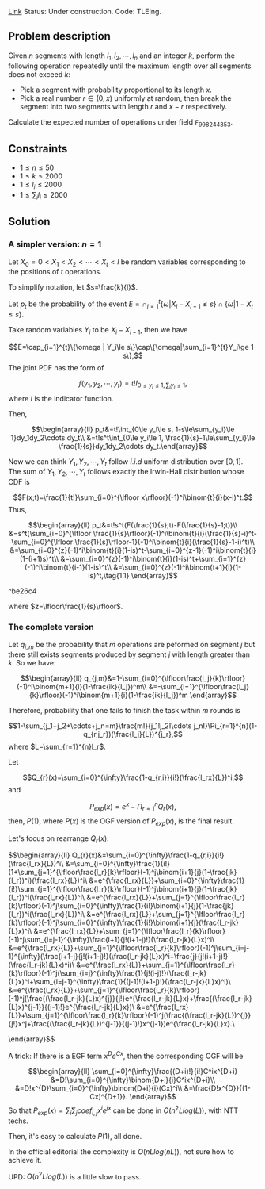 [Link](https://codeforces.com/contest/1477/problem/F)
Status: Under construction.
Code: TLEing.

## Problem description
Given $n$ segments with length $l_1,l_2,\cdots,l_n$ and an integer $k$, perform the following operation repeatedly until the maximum length over all segments does not exceed $k$:

- Pick a segment with probability proportional to its length $x$.
- Pick a real number $r\in (0,x)$ uniformly at random, then break the segment into two segments with length $r$ and $x-r$ respectively.

Calculate the expected number of operations under field $\mathtt{F}_{998244353}$.

## Constraints
- $1\le n\le 50$
- $1\le k\le 2000$
- $1\le l_i\le 2000$
- $1\le\sum_{i}l_i\le 2000$

## Solution
### A simpler version: $n=1$
Let $X_0=0\lt X_1\lt X_2\lt\cdots\lt X_t\lt l$ be random variables corresponding to the positions of $t$ operations.

To simplify notation, let $s=\frac{k}{l}$. 

Let $p_t$ be the probability of the event $E=\cap_{i=1}^{t}\{\omega | X_i-X_{i-1}\le s\}\cap \{\omega | 1-X_t\le s\}$.

Take random variables $Y_i$ to be $X_i-X_{i-1}$, then we have

$$E=\cap_{i=1}^{t}\{\omega | Y_i\le s\}\cap\{\omega|\sum_{i=1}^{t}Y_i\ge 1-s\},$$
The joint PDF has the form of

$$f(y_1,y_2,\cdots,y_t)=t!I_{0\le y_i\le 1, \sum_iy_i\le 1},$$
where $I$ is the indicator function.

Then,

$$\begin{array}{ll}
p_t&=t!\int_{0\le y_i\le s, 1-s\le\sum_{y_i}\le 1}dy_1dy_2\cdots dy_t\\
&=t!s^t\int_{0\le y_i\le 1, \frac{1}{s}-1\le\sum_{y_i}\le \frac{1}{s}}dy_1dy_2\cdots dy_t.\end{array}$$

Now we can think $Y_1,Y_2,\cdots,Y_t$ follow $i.i.d$ uniform distribution over $[0,1]$. The sum of $Y_1,Y_2,\cdots,Y_t$ follows exactly the Irwin-Hall distribution whose CDF is 

$$F(x;t)=\frac{1}{t!}\sum_{i=0}^{\lfloor x\rfloor}(-1)^i\binom{t}{i}(x-i)^t.$$
Thus,

$$\begin{array}{ll}
p_t&=t!s^t(F(\frac{1}{s};t)-F(\frac{1}{s}-1;t))\\
&=s^t(\sum_{i=0}^{\lfloor \frac{1}{s}\rfloor}(-1)^i\binom{t}{i}(\frac{1}{s}-i)^t-\sum_{i=0}^{\lfloor \frac{1}{s}\rfloor-1}(-1)^i\binom{t}{i}(\frac{1}{s}-1-i)^t)\\
&=\sum_{i=0}^{z}(-1)^i\binom{t}{i}(1-is)^t-\sum_{i=0}^{z-1}(-1)^i\binom{t}{i}(1-(i+1)s)^t\\
&=\sum_{i=0}^{z}(-1)^i\binom{t}{i}(1-is)^t+\sum_{i=1}^{z}(-1)^i\binom{t}{i-1}(1-is)^t\\
&=\sum_{i=0}^{z}(-1)^i\binom{t+1}{i}(1-is)^t,\tag{1.1}
\end{array}$$

^be26c4

where $z=\lfloor\frac{1}{s}\rfloor$.

### The complete version

Let $q_{j,m}$ be the probability that $m$ operations are peformed on segment $j$ but there still exists segments produced by segment $j$ with length greater than $k$. So we have:

$$\begin{array}{ll}
q_{j,m}&=1-\sum_{i=0}^{\lfloor\frac{l_j}{k}\rfloor}(-1)^i\binom{m+1}{i}(1-\frac{ik}{l_j})^m\\
&=-\sum_{i=1}^{\lfloor\frac{l_j}{k}\rfloor}(-1)^i\binom{m+1}{i}(1-\frac{ik}{l_j})^m
\end{array}$$


Therefore, probability that one fails to finish the task within $m$ rounds is

$$1-\sum_{j_1+j_2+\cdots+j_n=m}\frac{m!}{j_1!j_2!\cdots j_n!}\Pi_{r=1}^{n}(1-q_{r,j_r})(\frac{l_j}{L})^{j_r},$$
where $L=\sum_{r=1}^{n}l_r$.

Let 

$$Q_{r}(x)=\sum_{i=0}^{\infty}\frac{1-q_{r,i}}{i!}(\frac{l_rx}{L})^i,$$
and

$$P_{exp}(x)=e^x-\Pi_{r=1}^{n}Q_{r}(x),$$
then, $P(1)$, where $P(x)$ is the OGF version of $P_{exp}(x)$, is the final result.

Let's focus on rearrange $Q_r(x)$:

$$\begin{array}{ll}
Q_{r}(x)&=\sum_{i=0}^{\infty}\frac{1-q_{r,i}}{i!}(\frac{l_rx}{L})^i\\
&=\sum_{i=0}^{\infty}\frac{1}{i!}(1+\sum_{j=1}^{\lfloor\frac{l_r}{k}\rfloor}(-1)^j\binom{i+1}{j}(1-\frac{jk}{l_r})^i)(\frac{l_rx}{L})^i\\
&=e^{\frac{l_rx}{L}}+\sum_{i=0}^{\infty}\frac{1}{i!}\sum_{j=1}^{\lfloor\frac{l_r}{k}\rfloor}(-1)^j\binom{i+1}{j}(1-\frac{jk}{l_r})^i(\frac{l_rx}{L})^i\\
&=e^{\frac{l_rx}{L}}+\sum_{j=1}^{\lfloor\frac{l_r}{k}\rfloor}(-1)^j\sum_{i=0}^{\infty}\frac{1}{i!}\binom{i+1}{j}(1-\frac{jk}{l_r})^i(\frac{l_rx}{L})^i\\
&=e^{\frac{l_rx}{L}}+\sum_{j=1}^{\lfloor\frac{l_r}{k}\rfloor}(-1)^j\sum_{i=0}^{\infty}\frac{1}{i!}\binom{i+1}{j}(\frac{l_r-jk}{L}x)^i\\
&=e^{\frac{l_rx}{L}}+\sum_{j=1}^{\lfloor\frac{l_r}{k}\rfloor}(-1)^j\sum_{i=j-1}^{\infty}\frac{i+1}{j!(i+1-j)!}(\frac{l_r-jk}{L}x)^i\\
&=e^{\frac{l_rx}{L}}+\sum_{j=1}^{\lfloor\frac{l_r}{k}\rfloor}(-1)^j\sum_{i=j-1}^{\infty}(\frac{i+1-j}{j!(i+1-j)!}(\frac{l_r-jk}{L}x)^i+\frac{j}{j!(i+1-j)!}(\frac{l_r-jk}{L}x)^i)\\
&=e^{\frac{l_rx}{L}}+\sum_{j=1}^{\lfloor\frac{l_r}{k}\rfloor}(-1)^j(\sum_{i=j}^{\infty}\frac{1}{j!(i-j)!}(\frac{l_r-jk}{L}x)^i+\sum_{i=j-1}^{\infty}\frac{1}{(j-1)!(i+1-j)!}(\frac{l_r-jk}{L}x)^i)\\
&=e^{\frac{l_rx}{L}}+\sum_{j=1}^{\lfloor\frac{l_r}{k}\rfloor}(-1)^j(\frac{(\frac{l_r-jk}{L}x)^{j}}{j!}e^{\frac{l_r-jk}{L}x}+\frac{(\frac{l_r-jk}{L}x)^{j-1}}{(j-1)!}e^{\frac{l_r-jk}{L}x})\\
&=e^{\frac{l_rx}{L}}+\sum_{j=1}^{\lfloor\frac{l_r}{k}\rfloor}(-1)^j(\frac{(\frac{l_r-jk}{L})^{j}}{j!}x^j+\frac{(\frac{l_r-jk}{L})^{j-1}}{(j-1)!}x^{j-1})e^{\frac{l_r-jk}{L}x}.\\

\end{array}$$

A trick: If there is a EGF term $x^De^{Cx}$, then the corresponding OGF will be 

$$\begin{array}{ll}
\sum_{i=0}^{\infty}\frac{(D+i)!}{i!}C^ix^{D+i}
&=D!\sum_{i=0}^{\infty}\binom{D+i}{i}C^ix^{D+i}\\
&=D!x^{D}\sum_{i=0}^{\infty}\binom{D+i}{i}(Cx)^i\\
&=\frac{D!x^{D}}{(1-Cx)^{D+1}}.
\end{array}$$
So that $P_{exp}(x)=\sum_{i}\sum_{j}coef_{i,j}x^ie^{jx}$ can be done in $O(n^2Llog(L))$, with NTT techs.

Then, it's easy to calculate $P(1)$, all done.

In the official editorial the complexity is $O(nLlog(nL))$, not sure how to achieve it.

UPD: $O(n^2Llog(L))$ is a little slow to pass.
